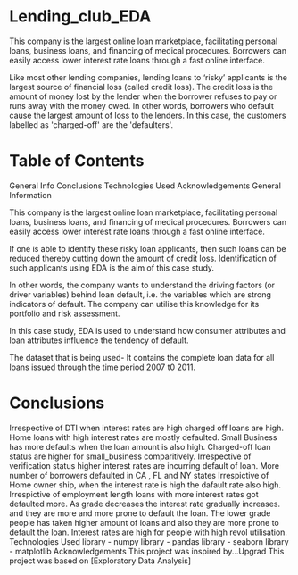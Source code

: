 # Lending_club_EDA
This company is the largest online loan marketplace, facilitating personal loans, business loans, and financing of medical procedures. Borrowers can easily access lower interest rate loans through a fast online interface.

Like most other lending companies, lending loans to ‘risky’ applicants is the largest source of financial loss (called credit loss). The credit loss is the amount of money lost by the lender when the borrower refuses to pay or runs away with the money owed. In other words, borrowers who default cause the largest amount of loss to the lenders. In this case, the customers labelled as 'charged-off' are the 'defaulters'.

# Table of Contents
General Info
Conclusions
Technologies Used
Acknowledgements
General Information

This company is the largest online loan marketplace, facilitating personal loans, business loans, and financing of medical procedures. Borrowers can easily access lower interest rate loans through a fast online interface.

If one is able to identify these risky loan applicants, then such loans can be reduced thereby cutting down the amount of credit loss. Identification of such applicants using EDA is the aim of this case study. 

In other words, the company wants to understand the driving factors (or driver variables) behind loan default, i.e. the variables which are strong indicators of default. The company can utilise this knowledge for its portfolio and risk assessment.

In this case study, EDA is used to understand how consumer attributes and loan attributes influence the tendency of default.

The dataset that is being used- It contains the complete loan data for all loans issued through the time period 2007 t0 2011.

# Conclusions
Irrespective of DTI when interest rates are high charged off loans are high.
Home loans with high interest rates are mostly defaulted.
Small Business has more defaults when the loan amount is also high.
Charged-off loan status are higher for small_business comparitively.
Irrespective of verification status higher interest rates are incurring default of loan.
More number of borrowers defaulted in CA , FL and NY states
Irrespictive of Home owner ship, when the interest rate is high the dafault rate also high.
Irrespictive of employment length loans with more interest rates got defaulted more.
As grade decreases the interest rate gradually increases. and they are more and more prone to default the loan.
The lower grade people has taken higher amount of loans and also they are more prone to default the loan.
Interest rates are high for people with high revol utilisation.
Technologies Used
library - numpy
library - pandas
library - seaborn
library - matplotlib
Acknowledgements
This project was inspired by...Upgrad
This project was based on [Exploratory Data Analysis]
